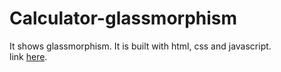 # Calculator-glassmorphism
It shows glassmorphism.
It is built with html, css and javascript.<br>
link [here](https://aliarshad746.github.io/Calculator-glassmorphism/).
